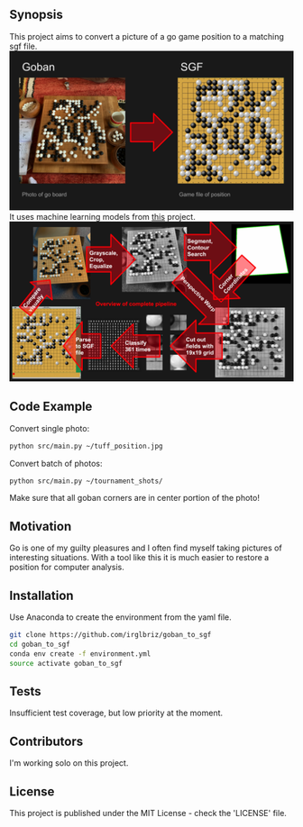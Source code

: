 ## Synopsis

This project aims to convert a picture of a go game position to a matching sgf file. 
![Objective](objective.jpg)
It uses machine learning models from [this](https://github.com/irglbriz/goban_data_set) project. 
![Pipeline](pipeline.jpg)
## Code Example

Convert single photo:
```bash
python src/main.py ~/tuff_position.jpg
```
Convert batch of photos:
```bash
python src/main.py ~/tournament_shots/
```
Make sure that all goban corners are in center portion of the photo!

## Motivation

Go is one of my guilty pleasures and I often find myself taking pictures of interesting situations. With a tool like this it is much easier to restore a position for computer analysis. 

## Installation

Use Anaconda to create the environment from the yaml file.

```bash
git clone https://github.com/irglbriz/goban_to_sgf
cd goban_to_sgf
conda env create -f environment.yml
source activate goban_to_sgf
```

## Tests

Insufficient test coverage, but low priority at the moment. 

## Contributors

I'm working solo on this project.

## License

This project is published under the MIT License - check the 'LICENSE' file.